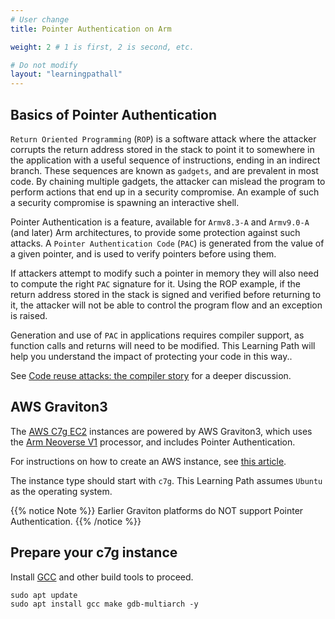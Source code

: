 ```yaml
---
# User change
title: Pointer Authentication on Arm

weight: 2 # 1 is first, 2 is second, etc.

# Do not modify
layout: "learningpathall"
---
```

## Basics of Pointer Authentication

`Return Oriented Programming` (`ROP`) is a software attack where the attacker corrupts the return address stored in the stack to point it to somewhere in the application with a useful sequence of instructions, ending in an indirect branch. These sequences are known as `gadgets`, and are prevalent in most code. By chaining multiple gadgets, the attacker can mislead the program to perform actions that end up in a security compromise. An example of such a security compromise is spawning an interactive shell.

Pointer Authentication is a feature, available for `Armv8.3-A` and `Armv9.0-A` (and later) Arm architectures, to provide some protection against such attacks. A `Pointer Authentication Code` (`PAC`) is generated from the value of a given pointer, and is used to verify pointers before using them.

If attackers attempt to modify such a pointer in memory they will also need to compute the right `PAC` signature for it. Using the ROP example, if the return address stored in the stack is signed and verified before returning to it, the attacker will not be able to control the program flow and an exception is raised.

Generation and use of `PAC` in applications requires compiler support, as function calls and returns will need to be modified. This Learning Path will help you understand the impact of protecting your code in this way..

See [Code reuse attacks: the compiler story](https://community.arm.com/arm-community-blogs/b/tools-software-ides-blog/posts/code-reuse-attacks-the-compiler-story) for a deeper discussion.

## AWS Graviton3

The [AWS C7g EC2](https://aws.amazon.com/ec2/instance-types/c7g/) instances are powered by AWS Graviton3, which uses the [Arm Neoverse V1](https://www.arm.com/products/silicon-ip-cpu/neoverse/neoverse-v1) processor, and includes Pointer Authentication.

For instructions on how to create an AWS instance, see [this article](/learning-paths/server-and-cloud/csp/aws).

The instance type should start with `c7g`. This Learning Path assumes `Ubuntu` as the operating system.

{{% notice Note %}}
Earlier Graviton platforms do NOT support Pointer Authentication.
{{% /notice %}}

## Prepare your c7g instance

Install [GCC](/install-guides/gcc/native/) and other build tools to proceed.

```console
sudo apt update
sudo apt install gcc make gdb-multiarch -y
```
